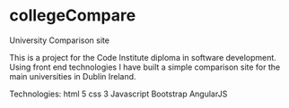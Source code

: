 # collegeCompare
University Comparison site

This is a project for the Code Institute diploma in software development.
Using front end technologies I have built a simple comparison site for the main universities in Dublin Ireland.

Technologies:
html 5
css 3
Javascript
Bootstrap
AngularJS

